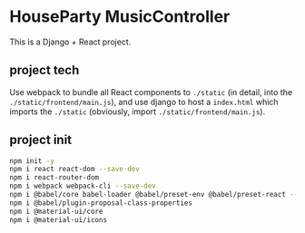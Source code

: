 # HouseParty MusicController

This is a Django + React project.

## project tech
Use webpack to bundle all React components to `./static` (in detail, into the `./static/frontend/main.js`), 
and use django to host a `index.html` which imports the `./static` (obviously, import `./static/frontend/main.js`).

## project init

```bash
npm init -y
npm i react react-dom --save-dev
npm i react-router-dom
npm i webpack webpack-cli --save-dev
npm i @babel/core babel-loader @babel/preset-env @babel/preset-react --save-dev
npm i @babel/plugin-proposal-class-properties 
npm i @material-ui/core
npm i @material-ui/icons
```

